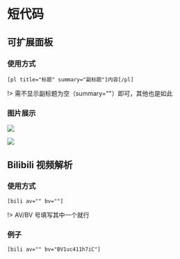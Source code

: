 # 短代码

## 可扩展面板

### 使用方式

```
[pl title="标题" summary="副标题"]内容[/pl]
```

!> 需不显示副标题为空（summary=""）即可，其他也是如此

### 图片展示

![](https://cdn.jsdelivr.net/gh/bhaoo/cuckoo-docs@latest/images/shortcodes1.png)

![](https://cdn.jsdelivr.net/gh/bhaoo/cuckoo-docs@latest/images/shortcodes2.png)

## Bilibili 视频解析

### 使用方式

```
[bili av="" bv=""]
```

!> AV/BV 号填写其中一个就行

### 例子

```
[bili av="" bv="BV1uc411h7iC"]
```